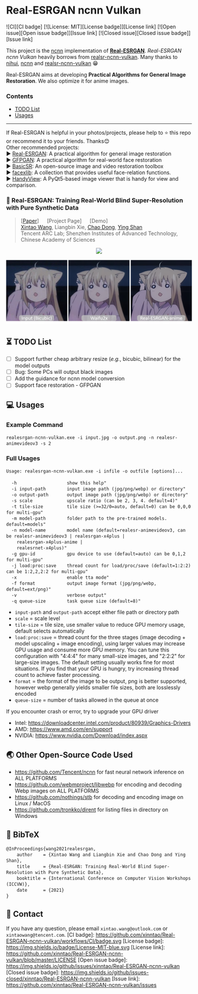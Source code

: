 # Real-ESRGAN ncnn Vulkan

![CI][CI badge]
[![License: MIT][License badge]][License link]
[![Open issue][Open issue badge]][Issue link]
[![Closed issue][Closed issue badge]][Issue link]

This project is the [ncnn](https://github.com/Tencent/ncnn) implementation of
[**Real-ESRGAN**](https://github.com/xinntao/Real-ESRGAN). *Real-ESRGAN ncnn Vulkan* heavily borrows from
[realsr-ncnn-vulkan](https://github.com/nihui/realsr-ncnn-vulkan). Many thanks to [nihui](https://github.com/nihui),
[ncnn](https://github.com/Tencent/ncnn) and [realsr-ncnn-vulkan](https://github.com/nihui/realsr-ncnn-vulkan) :grin:

Real-ESRGAN aims at developing **Practical Algorithms for General Image Restoration**. We also optimize it for anime
images.

### Contents

- [TODO List](#hourglass_flowing_sand-todo-list)
- [Usages](#computer-usages)

______________________________________________________________________

If Real-ESRGAN is helpful in your photos/projects, please help to :star: this repo or recommend it to your friends.
Thanks:blush: <br> Other recommended projects:<br> :arrow_forward:
[Real-ESRGAN](https://github.com/xinntao/Real-ESRGAN): A practical algorithm for general image restoration<br>
:arrow_forward: [GFPGAN](https://github.com/TencentARC/GFPGAN): A practical algorithm for real-world face restoration
<br> :arrow_forward: [BasicSR](https://github.com/xinntao/BasicSR): An open-source image and video restoration
toolbox<br> :arrow_forward: [facexlib](https://github.com/xinntao/facexlib): A collection that provides useful
face-relation functions.<br> :arrow_forward: [HandyView](https://github.com/xinntao/HandyView): A PyQt5-based image
viewer that is handy for view and comparison. <br>

### :book: Real-ESRGAN: Training Real-World Blind Super-Resolution with Pure Synthetic Data

> \[[Paper](https://arxiv.org/abs/2107.10833)\]   [Project Page]   [Demo] <br>
> [Xintao Wang](https://xinntao.github.io/), Liangbin Xie,
> [Chao Dong](https://scholar.google.com.hk/citations?user=OSDCB0UAAAAJ),
> [Ying Shan](https://scholar.google.com/citations?user=4oXBp9UAAAAJ&hl=en) <br> Tencent ARC Lab; Shenzhen Institutes of
> Advanced Technology, Chinese Academy of Sciences

<p align="center">
  <img src="https://raw.githubusercontent.com/xinntao/Real-ESRGAN/master/assets/teaser.jpg">
</p>
<p align="center">
  <img src="https://raw.githubusercontent.com/xinntao/public-figures/master/Real-ESRGAN/cmp_realesrgan_anime_1.png">
</p>

## :hourglass_flowing_sand: TODO List

- [ ] Support further cheap arbitrary resize (*e.g.*, bicubic, bilinear) for the model outputs
- [ ] Bug: Some PCs will output black images
- [ ] Add the guidance for ncnn model conversion
- [ ] Support face restoration - GFPGAN

## :computer: Usages

### Example Command

```shell
realesrgan-ncnn-vulkan.exe -i input.jpg -o output.png -n realesr-animevideov3 -s 2
```

### Full Usages

```console
Usage: realesrgan-ncnn-vulkan.exe -i infile -o outfile [options]...

  -h                   show this help"
  -i input-path        input image path (jpg/png/webp) or directory"
  -o output-path       output image path (jpg/png/webp) or directory"
  -s scale             upscale ratio (can be 2, 3, 4. default=4)"
  -t tile-size         tile size (>=32/0=auto, default=0) can be 0,0,0 for multi-gpu"
  -m model-path        folder path to the pre-trained models. default=models"
  -n model-name        model name (default=realesr-animevideov3, can be realesr-animevideov3 | realesrgan-x4plus |
    realesrgan-x4plus-anime |
    realesrnet-x4plus)"
  -g gpu-id            gpu device to use (default=auto) can be 0,1,2 for multi-gpu"
  -j load:proc:save    thread count for load/proc/save (default=1:2:2) can be 1:2,2,2:2 for multi-gpu"
  -x                   enable tta mode"
  -f format            output image format (jpg/png/webp, default=ext/png)"
  -v                   verbose output"
  -q queue-size        task queue size (default=8)"
```

- `input-path` and `output-path` accept either file path or directory path
- `scale` = scale level
- `tile-size` = tile size, use smaller value to reduce GPU memory usage, default selects automatically
- `load:proc:save` = thread count for the three stages (image decoding + model upscaling + image encoding), using larger
  values may increase GPU usage and consume more GPU memory. You can tune this configuration with "4:4:4" for many
  small-size images, and "2:2:2" for large-size images. The default setting usually works fine for most situations. If
  you find that your GPU is hungry, try increasing thread count to achieve faster processing.
- `format` = the format of the image to be output, png is better supported, however webp generally yields smaller file
  sizes, both are losslessly encoded
- `queue-size` = number of tasks allowed in the queue at once

If you encounter crash or error, try to upgrade your GPU driver

- Intel: https://downloadcenter.intel.com/product/80939/Graphics-Drivers
- AMD: https://www.amd.com/en/support
- NVIDIA: https://www.nvidia.com/Download/index.aspx

## :earth_asia: Other Open-Source Code Used

- https://github.com/Tencent/ncnn for fast neural network inference on ALL PLATFORMS
- https://github.com/webmproject/libwebp for encoding and decoding Webp images on ALL PLATFORMS
- https://github.com/nothings/stb for decoding and encoding image on Linux / MacOS
- https://github.com/tronkko/dirent for listing files in directory on Windows

## :scroll: BibTeX

```
@InProceedings{wang2021realesrgan,
    author    = {Xintao Wang and Liangbin Xie and Chao Dong and Ying Shan},
    title     = {Real-ESRGAN: Training Real-World Blind Super-Resolution with Pure Synthetic Data},
    booktitle = {International Conference on Computer Vision Workshops (ICCVW)},
    date      = {2021}
}
```

## :e-mail: Contact

If you have any question, please email `xintao.wang@outlook.com` or `xintaowang@tencent.com`.
[CI badge]: https://github.com/xinntao/Real-ESRGAN-ncnn-vulkan/workflows/CI/badge.svg
[License badge]: https://img.shields.io/badge/License-MIT-blue.svg
[License link]: https://github.com/xinntao/Real-ESRGAN-ncnn-vulkan/blob/master/LICENSE
[Open issue badge]: https://img.shields.io/github/issues/xinntao/Real-ESRGAN-ncnn-vulkan
[Closed issue badge]: https://img.shields.io/github/issues-closed/xinntao/Real-ESRGAN-ncnn-vulkan
[Issue link]: https://github.com/xinntao/Real-ESRGAN-ncnn-vulkan/issues
